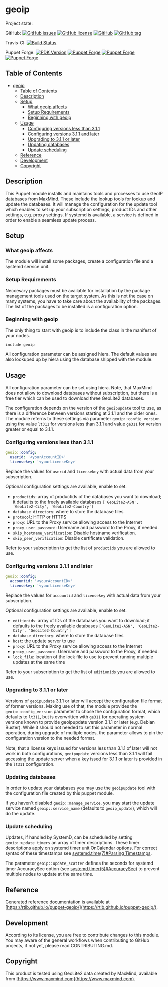 # geoip

Project state:

GitHub: [![GitHub issues](https://img.shields.io/github/issues/rtib/puppet-geoip.svg)](https://github.com/rtib/puppet-geoip/issues) [![GitHub license](https://img.shields.io/github/license/rtib/puppet-geoip.svg)](https://github.com/rtib/puppet-geoip/blob/master/LICENSE) [![GitHub](https://img.shields.io/github/last-commit/rtib/puppet-geoip)](https://github.com/rtib/puppet-geoip/commits/master) [![GitHub tag](https://img.shields.io/github/tag/rtib/puppet-geoip.svg)](https://github.com/rtib/puppet-geoip/releases)

Travis-CI: [![Build Status](https://travis-ci.org/rtib/puppet-geoip.svg?branch=master)](https://travis-ci.org/rtib/puppet-geoip)

Puppet Forge: [![PDK Version](https://img.shields.io/puppetforge/pdk-version/trepasi/geoip.svg)](https://forge.puppet.com/trepasi/geoip) [![Puppet Forge](https://img.shields.io/puppetforge/v/trepasi/geoip.svg)](https://forge.puppet.com/trepasi/geoip) [![Puppet Forge](https://img.shields.io/puppetforge/f/trepasi/geoip.svg)](https://forge.puppet.com/trepasi/geoip) [![Puppet Forge](https://img.shields.io/puppetforge/dt/trepasi/geoip.svg)](https://forge.puppet.com/trepasi/geoip)

## Table of Contents


<!-- @import "[TOC]" {cmd="toc" depthFrom=1 depthTo=6 orderedList=false} -->

<!-- code_chunk_output -->

- [geoip](#geoip)
  - [Table of Contents](#table-of-contents)
  - [Description](#description)
  - [Setup](#setup)
    - [What geoip affects](#what-geoip-affects)
    - [Setup Requirements](#setup-requirements)
    - [Beginning with geoip](#beginning-with-geoip)
  - [Usage](#usage)
    - [Configuring versions less than 3.1.1](#configuring-versions-less-than-311)
    - [Configuring versions 3.1.1 and later](#configuring-versions-311-and-later)
    - [Upgrading to 3.1.1 or later](#upgrading-to-311-or-later)
    - [Updating databases](#updating-databases)
    - [Update scheduling](#update-scheduling)
  - [Reference](#reference)
  - [Development](#development)
  - [Copyright](#copyright)

<!-- /code_chunk_output -->

## Description

This Puppet module installs and maintains tools and processes to use GeoIP databases
from MaxMind. These include the lookup tools for lookup and update the databases. It will manage the configuration for the
update tool which enables to set up your subscription settings, product IDs and other
settings, e.g. proxy settings. If systemd is available, a service is defined in order
to enable a seamless update process.

## Setup

### What geoip affects

The module will install some packages, create a configuration file and a systemd
service unit.

### Setup Requirements

Neccesary packages must be available for installation by the package management tools
used on the target system. As this is not the case on many systems, you have to take care
about the availability of the packages. The list of the packages to be installed is a configuration option.

### Beginning with geoip

The only thing to start with geoip is to include the class in the manifest of your nodes.

```puppet
include geoip
```

All configuration parameter can be assigned hiera. The default values are also lookuped up by hiera using the database shipped with the module.

## Usage

All configuration parameter can be set using hiera. Note, that MaxMind does not allow to download databases without subscription, but there is a free tier which can be used to download three GeoLite2 databases.

The configuration depends on the version of the `geoipupdate` tool to use, as there is a difference between versions starting at 3.1.1 and the older ones. The module referns to these settings via parameter `geoip::config_version` using the value `lt311` for versions less than 3.1.1 and value `ge311` for version greater or equal to 3.1.1.

### Configuring versions less than 3.1.1

```yaml
geoip::config:
  userid: '<yourAccountID>'
  licensekey: '<yourLicenseKey>'
```

Replace the values for `userid` and `licensekey` with actual data from your subscription.

Optional configuration settings are available, enable to set:

- `productids`: array of productids of the databases you want to download; it defaults to the freely available databases `['GeoLite2-ASN', 'GeoLite2-City', 'GeoLite2-Country']`
- `database_directory`: where to store the database files
- `protocol`: HTTP or HTTPS
- `proxy`: URL to the Proxy service allowing access to the Internet
- `proxy_user_password`: Username and password to the Proxy, if needed.
- `skip_hostname_verification`: Disable hostname verification.
- `skip_peer_verification`: Disable certificate validation.

Refer to your subscription to get the list of `productids` you are allowed to use.

### Configuring versions 3.1.1 and later

```yaml
geoip::config:
  accountid: '<yourAccountID>'
  licensekey: '<yourLicenseKey>'
```

Replace the values for `accountid` and `licensekey` with actual data from your subscription.

Optional configuration settings are available, enable to set:

- `editionids`: array of IDs of the databases you want to download; it defaults to the freely available databases `['GeoLite2-ASN', 'GeoLite2-City', 'GeoLite2-Country']`
- `database_directory`: where to store the database files
- `host`: the update server to use
- `proxy`: URL to the Proxy service allowing access to the Internet
- `proxy_user_password`: Username and password to the Proxy, if needed.
- `lock_file`: location of the lock file to use to prevent running multiple updates at the same time

Refer to your subscription to get the list of `editionids` you are allowed to use.

### Upgrading to 3.1.1 or later

Versions of `geoipupdate` 3.1.1 or later will accept the configuration file format of former versions. Making use of that, the module provides the `geoip::config_version` parameter to chose the configuration format, which defaults to `lt311`, but is overwritten with `ge311` for operating system versions known to provide geoipupdate version 3.1.1 or later (e.g. Debian Buster). While it should not needed to set this parameter in normal operation, during upgrade of multiple nodes, the parameter allows to pin the configuration version to the needed format.

Note, that a license keys issued for versions less than 3.1.1 of later will not work in both configurations, `geoipupdate` versions less than 3.1.1 will fail accessing the update server when a key issed for 3.1.1 or later is provided in the `lt311` configuration.

### Updating databases

In order to update your databases you may use the `geoipupdate` tool with the configuration file created by this puppet module.

If you haven't disabled `geoip::manage_service`, you may start the update service named `geoip::service_name` (defaults to `geoip_update`), which will do the update.

### Update scheduling

Updates, if handled by SystemD, can be scheduled by setting `geoip::update_timers` an array of timer descriptions. These timer descriptions apply on systemd timer unit OnCalendar options. For correct syntax of these timestamps see [systemd.time(7)#Parsing Timestamps](https://www.freedesktop.org/software/systemd/man/systemd.time.html#Parsing%20Timestamps).

The parameter `geoip::update_scatter` defines the seconds for systemd timer AccuracySec option (see [systemd.timer(5)#AccuracySec](https://www.freedesktop.org/software/systemd/man/systemd.timer.html#AccuracySec=)) to prevent multiple nodes to update at the same time.

## Reference

Generated reference documentation is available at [https://rtib.github.io/puppet-geoip/](https://rtib.github.io/puppet-geoip/).

## Development

According to its license, you are free to contribute changes to this module. You may aware of the general workflows when contributing to GitHub projects, if not yet, please read CONTRIBUTING.md.

## Copyright

This product is tested using GeoLite2 data created by MaxMind, available from [https://www.maxmind.com](https://www.maxmind.com).
